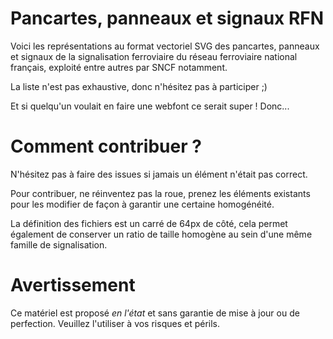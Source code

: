 # Pancartes, panneaux et signaux RFN

Voici les représentations au format vectoriel SVG des pancartes, panneaux et signaux de la signalisation ferroviaire du réseau ferroviaire national français, exploité entre autres par SNCF notamment.

La liste n'est pas exhaustive, donc n'hésitez pas à participer ;)

Et si quelqu'un voulait en faire une webfont ce serait super ! Donc...

# Comment contribuer ?

N'hésitez pas à faire des issues si jamais un élément n'était pas correct.

Pour contribuer, ne réinventez pas la roue, prenez les éléments existants pour les modifier de façon à garantir une certaine homogénéité.

La définition des fichiers est un carré de 64px de côté, cela permet également de conserver un ratio de taille homogène au sein d'une même famille de signalisation.

# Avertissement

Ce matériel est proposé _en l'état_ et sans garantie de mise à jour ou de perfection. Veuillez l'utiliser à vos risques et périls.
